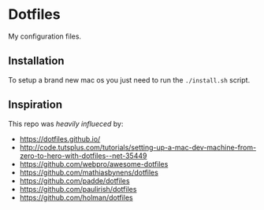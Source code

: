 # Dotfiles
My configuration files. 


## Installation

To setup a brand new mac os you just need to run the ```./install.sh``` script.


## Inspiration

This repo was _heavily influeced_ by:

- https://dotfiles.github.io/
- http://code.tutsplus.com/tutorials/setting-up-a-mac-dev-machine-from-zero-to-hero-with-dotfiles--net-35449
- https://github.com/webpro/awesome-dotfiles
- https://github.com/mathiasbynens/dotfiles
- https://github.com/padde/dotfiles
- https://github.com/paulirish/dotfiles
- https://github.com/holman/dotfiles


